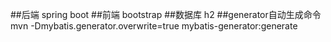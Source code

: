 ##后端
spring boot
##前端
bootstrap
##数据库
h2
##generator自动生成命令
mvn -Dmybatis.generator.overwrite=true mybatis-generator:generate